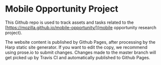 Mobile Opportunity Project
============

This Github repo is used to track assets and tasks related to the [https://mozilla.github.io/mobile-opportunity/](mobile opportunity research project).

The website content is published by Github Pages, after processing by the Harp static site generator. 
If you want to edit the copy, we recommend using prose.io to submit changes.  Changes made to the master
branch will get picked up by Travis CI and automatically published to Github Pages.
